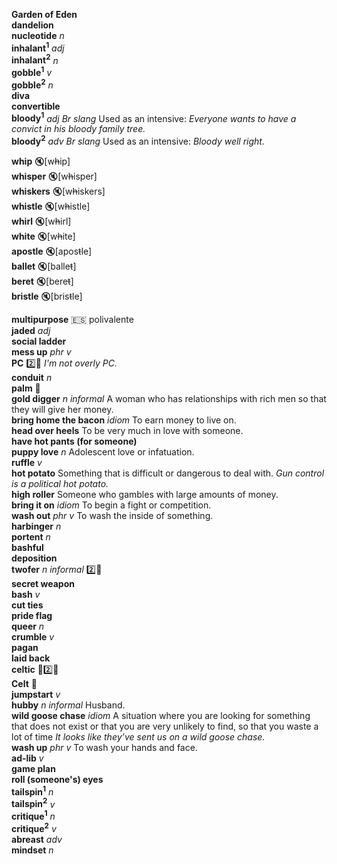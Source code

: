 
__Garden of Eden__  
__dandelion__  
__nucleotide__ _n_  
__inhalant<sup>1</sup>__ _adj_  
__inhalant<sup>2</sup>__ _n_  
__gobble<sup>1</sup>__ _v_  
__gobble<sup>2</sup>__ _n_  
__diva__  
__convertible__  
__bloody<sup>1</sup>__ _adj_  _Br slang_ Used as an intensive: _Everyone wants to have a convict in his bloody family tree._  
__bloody<sup>2</sup>__ _adv_  _Br slang_ Used as an intensive: _Bloody well right._  

__whip__ :mute:[w~~h~~ip]  
__whisper__ :mute:[w~~h~~isper]  
__whiskers__ :mute:[w~~h~~iskers]  
__whistle__ :mute:[w~~h~~istle]  
__whirl__ :mute:[w~~h~~irl]  
__white__ :mute:[w~~h~~ite]  
__apostle__ :mute:[apos~~t~~le]  
__ballet__ :mute:[balle~~t~~]  
__beret__ :mute:[bere~~t~~]  
__bristle__ :mute:[bris~~t~~le]  

__multipurpose__ :es: polivalente  
__jaded__ _adj_  
__social ladder__  
__mess up__ _phr v_  
__PC__ :two::hammer: _I'm not overly PC._  
__conduit__ _n_  
__palm__ :mega:  
__gold digger__ _n_ _informal_ A woman who has relationships with rich men so that they will give her money.  
__bring home the bacon__ _idiom_ To earn money to live on.  
__head over heels__ To be very much in love with someone.  
__have hot pants (for someone)__  
__puppy love__ _n_ Adolescent love or infatuation.  
__ruffle__ _v_  
__hot potato__ Something that is difficult or dangerous to deal with. _Gun control is a political hot potato._  
__high roller__ Someone who gambles with large amounts of money.  
__bring it on__ _idiom_ To begin a fight or competition.  
__wash out__ _phr v_ To wash the inside of something.  
__harbinger__ _n_  
__portent__ _n_  
__bashful__  
__deposition__  
__twofer__ _n_ _informal_ :two::hammer:  
__secret weapon__  
__bash__ _v_  
__cut ties__  
__pride flag__  
__queer__ _n_  
__crumble__ _v_  
__pagan__  
__laid back__  
__celtic__ :mega::two::hammer:  
__Celt__ :mega:  
__jumpstart__ _v_  
__hubby__ _n_ _informal_ Husband.  
__wild goose chase__ _idiom_ A situation where you are looking for something that does not exist or that you are very unlikely to find, so that you waste a lot of time  _It looks like they’ve sent us on a wild goose chase._  
__wash up__ _phr v_ To wash your hands and face.  
__ad-lib__ _v_  
__game plan__  
__roll (someone's) eyes__  
__tailspin<sup>1</sup>__ _n_  
__tailspin<sup>2</sup>__ _v_  
__critique<sup>1</sup>__ _n_  
__critique<sup>2</sup>__ _v_  
__abreast__ _adv_  
__mindset__ _n_  
